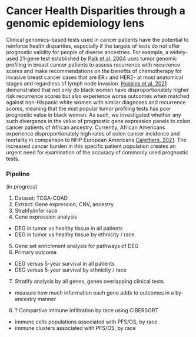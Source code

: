 # Cancer Health Disparities through a genomic epidemiology lens
Clinical genomics-based tests used in cancer patients have the potential to reinforce health disparities, especially if the targets of tests do not offer prognostic validity for people of diverse ancestries. For example, a widely-used 21-gene test established by [Paik et al. 2004](https://doi.org/10.1634/theoncologist.12-6-631) uses tumor genomic profiling in breast cancer patients to assess recurrence with recurrence scores and make recommendations on the benefits of chemotherapy for invasive breast cancer cases that are ER+ and HER2- at most anatomical stages and regardless of lymph node invasion. [Hoskins et al. 2021](https://doi.org/10.1001/jamaoncol.2020.7320) demonstrated that not only do black women have disproportionately higher risk recurrence scores but also experience worse outcomes when matched against non-Hispanic white women with similar diagnoses and recurrence scores, meaning that the mist popular tumor profiling tests has poor prognostic value in black women. As such, we investigated whether any such divergence in the value of prognostic gene expression panels to colon cancer patients of African ancestry. Currently, African Americans experience disproportionately high rates of colon cancer incidence and mortality in comparison to NHP European Americans [Carethers. 2021](https://doi.org/10.1016/bs.acr.2021.02.007). The increased cancer burden in this specific patient population creates an urgent need for examination of the accuracy of commonly used prognostic tests. 

### Pipeline
(in progress)

1. Dataset: TCGA-COAD
2. Extract: Gene expression, CNV, ancestry
3. Stratify/infer race
4. Gene expression analysis
  * DEG in tumor vs healthy tissue in all patients
  * DEG in tumor vs healthy tissue by ethnicity / race
5. Gene set enrichment analysis for pathways of DEG
6. Primary outcome
  * DEG versus 5-year survival in all patients
  * DEG versus 5-year survival by ethnicity / race
7. Stratify analysis by all genes, genes overlapping clinical tests
  * measure how much information each gene adds to outcomes in a by-ancestry manner
8. ? Compartive immune infiltration by race using CIBERSORT
  * immune cells populations associated with PFS/OS, by race
  * immune clusters associated with PFS/OS, by race
